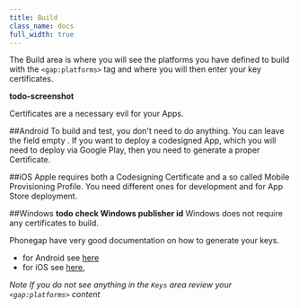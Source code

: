 ```yaml
---
title: Build
class_name: docs
full_width: true
---
```


The Build area is where you will see the platforms you have defined to build with the `<gap:platforms>` tag and where you will then enter your key certificates.

**todo-screenshot**

Certificates are a necessary evil for your Apps.

##Android
To build and test, you don't need to do anything. You can leave the field empty . If you want to deploy a codesigned App, which you will need to deploy via Google Play, then you need to generate a proper Certificate. 

##iOS
Apple requires both a Codesigning Certificate and a so called Mobile Provisioning Profile. You need different ones for development and for App Store deployment.

##Windows
**todo check Windows publisher id**
Windows does not require any certificates to build.

Phonegap have very good documentation on how to generate your keys.

- for Android see [here](http://docs.build.phonegap.com/en_US/signing_signing-android.md.html#Android%20Signing) 
- for iOS see [here](http://docs.build.phonegap.com/en_US/signing_signing-ios.md.html#iOS%20Signing), 



*Note If you do not see anything in the `Keys` area review your `<gap:platforms>` content*